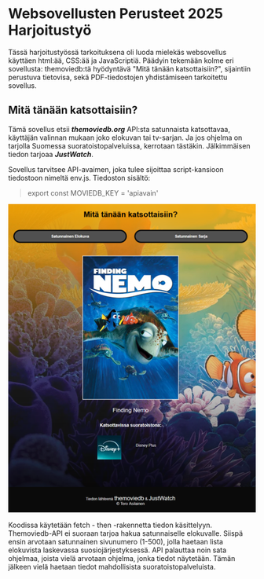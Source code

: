# Websovellusten Perusteet 2025 Harjoitustyö

Tässä harjoitustyössä tarkoituksena oli luoda mielekäs websovellus käyttäen html:ää, CSS:ää ja JavaScriptiä.
Päädyin tekemään kolme eri sovellusta: themoviedb:tä hyödyntävä "Mitä tänään katsottaisiin?", sijaintiin perustuva tietovisa, sekä
PDF-tiedostojen yhdistämiseen tarkoitettu sovellus.

## Mitä tänään katsottaisiin?

Tämä sovellus etsii ***themoviedb.org*** API:sta satunnaista katsottavaa, käyttäjän valinnan mukaan joko elokuvan tai tv-sarjan. Ja jos ohjelma on tarjolla Suomessa suoratoistopalveluissa, kerrotaan tästäkin. Jälkimmäisen tiedon tarjoaa ***JustWatch***.

Sovellus tarvitsee API-avaimen, joka tulee sijoittaa script-kansioon tiedostoon nimeltä env.js.
Tiedoston sisältö:

> export const MOVIEDB_KEY = 'apiavain'

![Näyttökuva sovelluksesta](/images/screenshots/movie.png "Näyttökuva sovelluksesta")

Koodissa käytetään fetch - then -rakennetta tiedon käsittelyyn. Themoviedb-API ei suoraan tarjoa hakua satunnaiselle elokuvalle. Siispä ensin arvotaan satunnainen sivunumero (1-500), jolla haetaan lista elokuvista laskevassa suosiojärjestyksessä. API palauttaa noin sata ohjelmaa, joista vielä arvotaan ohjelma, jonka tiedot näytetään. Tämän jälkeen vielä haetaan tiedot mahdollisista suoratoistopalveluista.